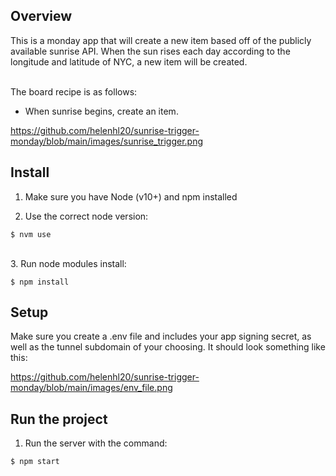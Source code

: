 ## Overview

This is a monday app that will create a new item based off of the publicly available sunrise API. When the sun rises each day according to the longitude and latitude of NYC, a new item will be created. 

<br>The board recipe is as follows:

- When sunrise begins, create an item. 

https://github.com/helenhl20/sunrise-trigger-monday/blob/main/images/sunrise_trigger.png

## Install

1. Make sure you have Node (v10+) and npm installed

2. Use the correct node version:

```
$ nvm use
```

<br>
3. Run node modules install:

```
$ npm install
```

## Setup

Make sure you create a .env file and includes your app signing secret, as well as the tunnel subdomain of your choosing. It should look something like this: 

https://github.com/helenhl20/sunrise-trigger-monday/blob/main/images/env_file.png

## Run the project

1. Run the server with the command:

```
$ npm start
```
